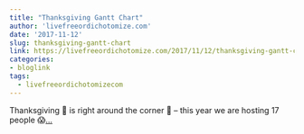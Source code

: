 ```yaml
---
title: "Thanksgiving Gantt Chart"
author: 'livefreeordichotomize.com'
date: '2017-11-12'
slug: thanksgiving-gantt-chart
link: https://livefreeordichotomize.com/2017/11/12/thanksgiving-gantt-chart/
categories:
- bloglink
tags:
  - livefreeordichotomizecom
---
```


Thanksgiving 🦃 is right around the corner 🎉 – this year we are hosting 17 people 😱[... <i class="fas fa-external-link-alt"></i>](https://livefreeordichotomize.com/2017/11/12/thanksgiving-gantt-chart/)

